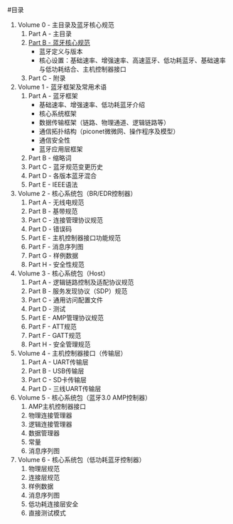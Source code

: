 #目录
1. Volume 0 - 主目录及蓝牙核心规范
	1. Part A - 主目录
	1. [Part B - 蓝牙核心规范](Volume_0/Part_B)
		* 蓝牙定义与版本
		* 核心设置：基础速率、增强速率、高速蓝牙、低功耗蓝牙、基础速率与低功耗结合、主机控制器接口
	1. Part C - 附录
1. Volume 1 - 蓝牙框架及常用术语
	1. Part A - 蓝牙框架
		* 基础速率、增强速率、低功耗蓝牙介绍
		* 核心系统框架
		* 数据传输框架（链路、物理通道、逻辑链路等）
		* 通信拓扑结构（piconet微微网、操作程序及模型）
		* 通信安全性
		* 蓝牙应用层框架
	1. Part B - 缩略词
	1. Part C - 蓝牙规范变更历史
	1. Part D - 各版本蓝牙混合
	1. Part E - IEEE语法
1. Volume 2 - 核心系统包（BR/EDR控制器）
	1. Part A - 无线电规范
	1. Part B - 基带规范
	1. Part C - 连接管理协议规范
	1. Part D - 错误码
	1. Part E - 主机控制器接口功能规范
	1. Part F - 消息序列图
	1. Part G - 样例数据
	1. Part H - 安全性规范
1. Volume 3 - 核心系统包（Host）
	1. Part A - 逻辑链路控制及适配协议规范
	1. Part B - 服务发现协议（SDP）规范
	1. Part C - 通用访问配置文件
	1. Part D - 测试
	1. Part E - AMP管理协议规范
	1. Part F - ATT规范
	1. Part F - GATT规范
	1. Part H - 安全管理规范
1. Volume 4 - 主机控制器接口（传输层）
	1. Part A - UART传输层
	1. Part B - USB传输层
	1. Part C - SD卡传输层
	1. Part D - 三线UART传输层
1. Volume 5 - 核心系统包（蓝牙3.0 AMP控制器）
	1. AMP主机控制器接口
	1. 物理连接管理器
	1. 逻辑连接管理器
	1. 数据管理器
	1. 常量
	1. 消息序列图
1. Volume 6 - 核心系统包（低功耗蓝牙控制器）
	1. 物理层规范
	1. 连接层规范
	1. 样例数据
	1. 消息序列图
	1. 低功耗连接层安全
	1. 直接测试模式
